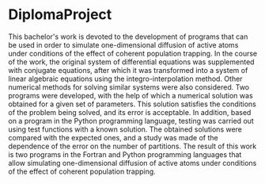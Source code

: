 # DiplomaProject
This bachelor's work is devoted to the development of programs that can be used in order to simulate one-dimensional diffusion of active atoms under conditions of the effect of coherent population trapping. In the course of the work, the original system of differential equations was supplemented with conjugate equations, after which it was transformed into a system of linear algebraic equations using the integro-interpolation method. Other numerical methods for solving similar systems were also considered. Two programs were developed, with the help of which a numerical solution was obtained for a given set of parameters. This solution satisfies the conditions of the problem being solved, and its error is acceptable. In addition, based on a program in the Python programming language, testing was carried out using test functions with a known solution. The obtained solutions were compared with the expected ones, and a study was made of the dependence of the error on the number of partitions. The result of this work is two programs in the Fortran and Python programming languages that allow simulating one-dimensional diffusion of active atoms under conditions of the effect of coherent population trapping.
